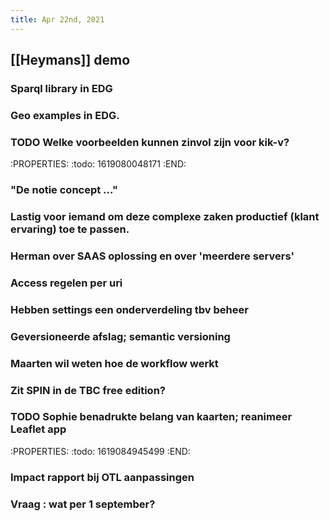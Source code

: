 ```yaml
---
title: Apr 22nd, 2021
---
```


## [[Heymans]] demo
### Sparql library in EDG
### Geo examples in EDG.
### TODO Welke voorbeelden kunnen zinvol zijn voor kik-v?
:PROPERTIES:
:todo: 1619080048171
:END:
### "De notie concept ..."
### Lastig voor iemand om deze complexe zaken productief (klant ervaring) toe te passen.
### Herman over SAAS oplossing en over 'meerdere servers'
### Access regelen per uri
### Hebben settings een onderverdeling tbv beheer
### Geversioneerde afslag; semantic versioning
### Maarten wil weten hoe de workflow werkt
### Zit SPIN in de TBC free edition?
### TODO Sophie benadrukte belang van kaarten; reanimeer Leaflet app
:PROPERTIES:
:todo: 1619084945499
:END:
### Impact rapport bij OTL aanpassingen
### Vraag : wat per 1 september?
